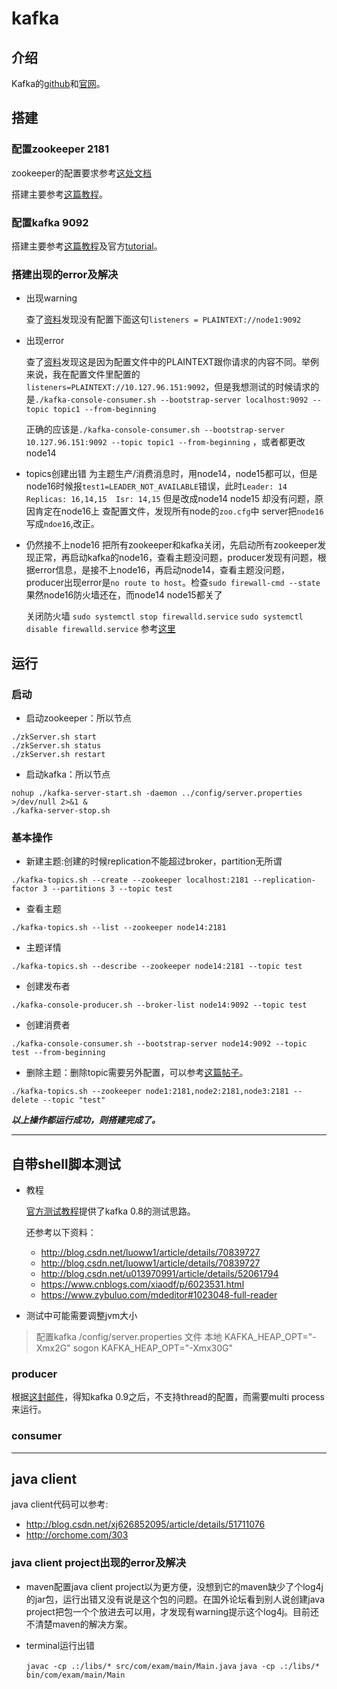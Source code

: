 # kafka

## 介绍
Kafka的[github](https://github.com/apache/kafka)和[官网](http://kafka.apache.org/)。
## 搭建
### 配置zookeeper 2181
zookeeper的配置要求参考[这处文档](https://zookeeper.apache.org/doc/current/zookeeperAdmin.html#sc_maintenance)

搭建主要参考[这篇教程](https://www.cnblogs.com/luotianshuai/p/5206662.html)。

### 配置kafka 9092
搭建主要参考[这篇教程](https://www.cnblogs.com/luotianshuai/p/5206662.html)及官方[tutorial](https://kafka.apache.org/quickstart)。

### 搭建出现的error及解决
* 出现warning

  查了[资料](https://www.cnblogs.com/subendong/p/7786547.html)发现没有配置下面这句`listeners = PLAINTEXT://node1:9092`
* 出现error

  查了[资料](http://blog.csdn.net/getyouwant/article/details/79000524)发现这是因为配置文件中的PLAINTEXT跟你请求的内容不同。举例来说，我在配置文件里配置的`listeners=PLAINTEXT://10.127.96.151:9092`，但是我想测试的时候请求的是`./kafka-console-consumer.sh --bootstrap-server localhost:9092 --topic topic1 --from-beginning`

  正确的应该是`./kafka-console-consumer.sh --bootstrap-server 10.127.96.151:9092 --topic topic1 --from-beginning` ，或者都更改node14

* topics创建出错
  为主题生产/消费消息时，用node14，node15都可以，但是node16时候报`test1=LEADER_NOT_AVAILABLE`错误，此时`Leader: 14	Replicas: 16,14,15	Isr: 14,15`
  但是改成node14 node15 却没有问题，原因肯定在node16上
  查配置文件，发现所有node的`zoo.cfg`中 server把`node16`写成`ndoe16`,改正。

* 仍然接不上node16
  把所有zookeeper和kafka关闭，先启动所有zookeeper发现正常，再启动kafka的node16，查看主题没问题，producer发现有问题，根据error信息，是接不上node16，再启动node14，查看主题没问题，producer出现error是`no route to host`。检查`sudo firewall-cmd --state`  果然node16防火墙还在，而node14 node15都关了

  关闭防火墙
  `sudo systemctl stop firewalld.service`
  `sudo systemctl disable firewalld.service`
  参考[这里](http://blog.csdn.net/doctor_who2004/article/details/39567289)



## 运行
### 启动
* 启动zookeeper：所以节点
```shell
./zkServer.sh start
./zkServer.sh status
./zkServer.sh restart
```
* 启动kafka：所以节点
```shell
nohup ./kafka-server-start.sh -daemon ../config/server.properties >/dev/null 2>&1 &
./kafka-server-stop.sh
```

### 基本操作
* 新建主题:创建的时候replication不能超过broker，partition无所谓
```shell
./kafka-topics.sh --create --zookeeper localhost:2181 --replication-factor 3 --partitions 3 --topic test
```
* 查看主题
```shell
./kafka-topics.sh --list --zookeeper node14:2181
```
* 主题详情
```shell
./kafka-topics.sh --describe --zookeeper node14:2181 --topic test
```
* 创建发布者
```shell
./kafka-console-producer.sh --broker-list node14:9092 --topic test
```
* 创建消费者
```shell
./kafka-console-consumer.sh --bootstrap-server node14:9092 --topic test --from-beginning
```
* 删除主题：删除topic需要另外配置，可以参考[这篇帖子](http://blog.csdn.net/u010003835/article/details/53071882)。
```shell
./kafka-topics.sh --zookeeper node1:2181,node2:2181,node3:2181 --delete --topic "test"
```


***以上操作都运行成功，则搭建完成了。***

---

## 自带shell脚本测试
* 教程

  [官方测试教程](https://engineering.linkedin.com/kafka/benchmarking-apache-kafka-2-million-writes-second-three-cheap-machines)提供了kafka 0.8的测试思路。

  还参考以下资料：

  * http://blog.csdn.net/luoww1/article/details/70839727
  * http://blog.csdn.net/luoww1/article/details/70839727
  * http://blog.csdn.net/u013970991/article/details/52061794
  * https://www.cnblogs.com/xiaodf/p/6023531.html
  * https://www.zybuluo.com/mdeditor#1023048-full-reader

* 测试中可能需要调整jvm大小
>配置kafka /config/server.properties 文件
本地 KAFKA_HEAP_OPT="-Xmx2G"
sogon KAFKA_HEAP_OPT="-Xmx30G"

### producer
根据[这封邮件](https://mail-archives.apache.org/mod_mbox/kafka-users/201601.mbox/%3CCAE1jLMMb=NnRRfY9aynNNwy5uwffi8xKfr9TrtvBqG2J50exAQ@mail.gmail.com%3E)，得知kafka 0.9之后，不支持thread的配置，而需要multi process来运行。

### consumer

---
## java client
java client代码可以参考:
* http://blog.csdn.net/xj626852095/article/details/51711076
* http://orchome.com/303

### java client project出现的error及解决
* maven配置java client project以为更方便，没想到它的maven缺少了个log4j的jar包，运行出错又没有说是这个包的问题。在国外论坛看到别人说创建java project把包一个个放进去可以用，才发现有warning提示这个log4j。目前还不清楚maven的解决方案。
* terminal运行出错

  `javac -cp .:/libs/* src/com/exam/main/Main.java`
  `java -cp .:/libs/* bin/com/exam/main/Main`
